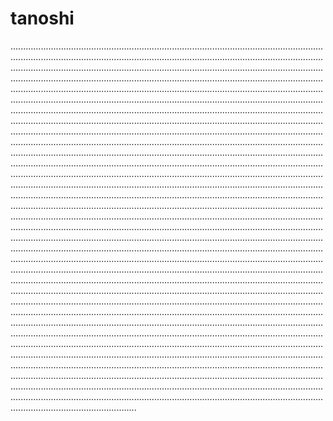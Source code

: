 # tanoshi
..........................................................................................................................................................................................................................................................................................................................................................................................................................................................................................................................................................................................................................................................................................................................................................................................................................................................................................................................................................................................................................................................................................................................................................................................................................................................................................................................................................................................................................................................................................................................................................................................................................................................................................................................................................................................................................................................................................................................................................................................................................................................................................................................................................................................................................................................................................................................................................................................................................................................................................................................................................................................................................................................................................................................................................................................................................................................................................................................................................................................................................................................................................................................................................................................................................................................................................................................................................................................................................................................................................................................................................................................................................................................................................................................................................................................................................................................................................................................................................................................................................................................................................................................................................................................................................................................................................................................................................................................................................................